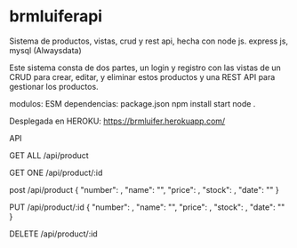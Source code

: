 # brmluiferapi
Sistema de productos, vistas, crud y rest api, hecha con node js. express js, mysql (Alwaysdata)

Este sistema consta de dos partes, un login y registro con las vistas de un CRUD para crear, editar, 
y eliminar estos productos y una REST API para gestionar los productos.

modulos: ESM
dependencias: package.json
npm install
start node .

Desplegada en HEROKU: https://brmluifer.herokuapp.com/


API

GET ALL
/api/product

GET ONE
/api/product/:id

post
/api/product
{ "number": , "name": "", "price": , "stock": , "date": "" }

PUT
/api/product/:id
{ "number": , "name": "", "price": , "stock": , "date": "" }

DELETE
/api/product/:id




